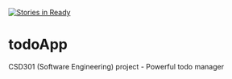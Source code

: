 [![Stories in Ready](https://badge.waffle.io/mr-karan/todoApp.png?label=ready&title=Ready)](https://waffle.io/mr-karan/todoApp)
# todoApp
CSD301 (Software Engineering) project - Powerful todo manager

